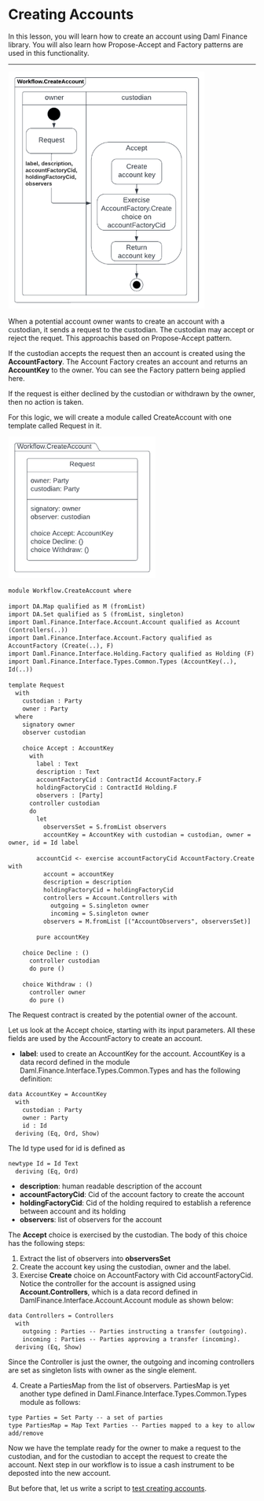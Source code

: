 # Creating Accounts

In this lesson, you will learn how to create an account using Daml Finance library. You will also learn how Propose-Accept and Factory patterns are used in this functionality. 

---------------


<img src= "../Images/DF-Diagram10-WorkflowCreateAccount.png" width=400>

When a potential account owner wants to create an account with a custodian, it sends a request to the custodian. The custodian may accept or reject the requet. This approachis based on Propose-Accept pattern. 

If the custodian accepts the request then an account is created using the **AccountFactory**. The Account Factory creates an account and returns an **AccountKey** to the owner. You can see the Factory pattern being applied here.

If the request is either declined by the custodian or withdrawn by the owner, then no action is taken.  

For this logic, we will create a module called CreateAccount with one template called Request in it. 

<img src="../Images/DF-Diagram6-CreateAccountRequest.png" width=300>



```
module Workflow.CreateAccount where

import DA.Map qualified as M (fromList)
import DA.Set qualified as S (fromList, singleton)
import Daml.Finance.Interface.Account.Account qualified as Account (Controllers(..))
import Daml.Finance.Interface.Account.Factory qualified as AccountFactory (Create(..), F)
import Daml.Finance.Interface.Holding.Factory qualified as Holding (F)
import Daml.Finance.Interface.Types.Common.Types (AccountKey(..), Id(..))

template Request
  with
    custodian : Party
    owner : Party
  where
    signatory owner
    observer custodian

    choice Accept : AccountKey
      with
        label : Text
        description : Text
        accountFactoryCid : ContractId AccountFactory.F 
        holdingFactoryCid : ContractId Holding.F
        observers : [Party]
      controller custodian
      do
        let
          observersSet = S.fromList observers
          accountKey = AccountKey with custodian = custodian, owner = owner, id = Id label

        accountCid <- exercise accountFactoryCid AccountFactory.Create with
          account = accountKey
          description = description
          holdingFactoryCid = holdingFactoryCid
          controllers = Account.Controllers with
            outgoing = S.singleton owner
            incoming = S.singleton owner
          observers = M.fromList [("AccountObservers", observersSet)]

        pure accountKey

    choice Decline : ()
      controller custodian
      do pure ()

    choice Withdraw : ()
      controller owner
      do pure ()
```

The Request contract is created by the potential owner of the account. 

Let us look at the Accept choice, starting with its input parameters. All these fields are used by the AccountFactory to create an account.  
- **label**: used to create an AccountKey for the account. AccountKey is a data record defined in the module Daml.Finance.Interface.Types.Common.Types and has the following definition:

```
data AccountKey = AccountKey
  with
    custodian : Party
    owner : Party
    id : Id
  deriving (Eq, Ord, Show)
```

The Id type used for id is defined as 

```
newtype Id = Id Text
  deriving (Eq, Ord)
```

- **description**: human readable description of the account
- **accountFactoryCid**: Cid of the account factory to create the account
- **holdingFactoryCid**: Cid of the holding required to establish a reference between account and its holding
- **observers**: list of observers for the account


The **Accept** choice is exercised by the custodian. The body of this choice has the following steps:

1. Extract the list of observers into **observersSet** 
2. Create the account key using the custodian, owner and the label.
3. Exercise **Create** choice on AccountFactory with Cid accountFactoryCid. Notice the controller for the account is assigned using **Account.Controllers**, which is a data record defined in DamlFinance.Interface.Account.Account module as shown below:

```
data Controllers = Controllers
  with
    outgoing : Parties -- Parties instructing a transfer (outgoing).
    incoming : Parties -- Parties approving a transfer (incoming).
  deriving (Eq, Show)
```

Since the Controller is just the owner, the outgoing and incoming controllers are set as singleton lists with owner as the single element. 

4. Create a PartiesMap from the list of observers. PartiesMap is yet another type defined in Daml.Finance.Interface.Types.Common.Types module as follows: 

```
type Parties = Set Party -- a set of parties
type PartiesMap = Map Text Parties -- Parties mapped to a key to allow add/remove
```


Now we have the template ready for the owner to make a request to the custodian, and for the custodian to accept the request to create the account. Next step in our workflow is to issue a cash instrument to be deposted into the new account. 

But before that, let us write a script to [test creating accounts](TestCreatingAccounts.md). 
